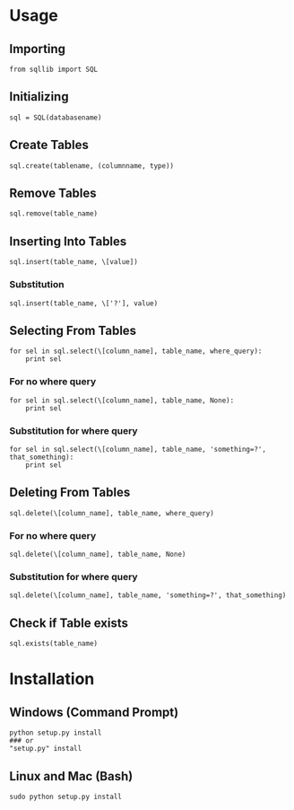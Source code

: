 # Usage

## Importing
```
from sqllib import SQL
```
## Initializing
```
sql = SQL(databasename)
```
## Create Tables
```
sql.create(tablename, (columnname, type))
```
## Remove Tables
```
sql.remove(table_name)
```
## Inserting Into Tables
```
sql.insert(table_name, \[value])
```
### Substitution
```
sql.insert(table_name, \['?'], value)
```
## Selecting From Tables
```
for sel in sql.select(\[column_name], table_name, where_query):
    print sel
```
### For no where query
```
for sel in sql.select(\[column_name], table_name, None):
    print sel
```
### Substitution for where query
```
for sel in sql.select(\[column_name], table_name, 'something=?', that_something):
    print sel
```
## Deleting From Tables
```
sql.delete(\[column_name], table_name, where_query)
```
### For no where query
```
sql.delete(\[column_name], table_name, None)
```
### Substitution for where query
```
sql.delete(\[column_name], table_name, 'something=?', that_something)
```
## Check if Table exists
```
sql.exists(table_name)
```
# Installation
## Windows (Command Prompt)
```
python setup.py install
### or 
"setup.py" install
```
## Linux and Mac (Bash)
```
sudo python setup.py install
```
